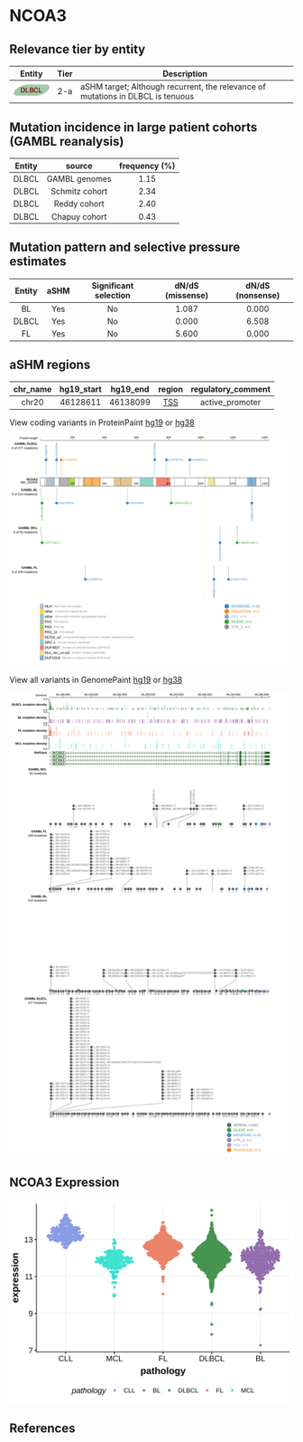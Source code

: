 # NCOA3

## Relevance tier by entity

|Entity|Tier|Description                              |
|:------:|:----:|-----------------------------------------|
|![DLBCL](images/icons/DLBCL_tier2.png) |2-a | aSHM target; Although recurrent, the relevance of mutations in DLBCL is tenuous |

## Mutation incidence in large patient cohorts (GAMBL reanalysis)

|Entity|source        |frequency (%)|
|:------:|:--------------:|:-------------:|
|DLBCL |GAMBL genomes |1.15         |
|DLBCL |Schmitz cohort|2.34         |
|DLBCL |Reddy cohort  |2.40         |
|DLBCL |Chapuy cohort |0.43         |

## Mutation pattern and selective pressure estimates

|Entity|aSHM|Significant selection|dN/dS (missense)|dN/dS (nonsense)|
|:------:|:----:|:---------------------:|:----------------:|:----------------:|
|BL    |Yes |No                   |1.087           |0.000           |
|DLBCL |Yes |No                   |0.000           |6.508           |
|FL    |Yes |No                   |5.600           |0.000           |

## aSHM regions

|chr_name|hg19_start|hg19_end|region                                                                                    |regulatory_comment|
|:--------:|:----------:|:--------:|:------------------------------------------------------------------------------------------:|:------------------:|
|chr20   |46128611  |46138099|[TSS](https://genome.ucsc.edu/s/rdmorin/GAMBL%20hg19?position=chr20%3A46128611%2D46138099)|active_promoter   |


View coding variants in ProteinPaint [hg19](https://morinlab.github.io/LLMPP/GAMBL/NCOA3_protein.html)  or [hg38](https://morinlab.github.io/LLMPP/GAMBL/NCOA3_protein_hg38.html)

![](images/proteinpaint/NCOA3_NM_181659.svg)

View all variants in GenomePaint [hg19](https://morinlab.github.io/LLMPP/GAMBL/NCOA3.html)  or [hg38](https://morinlab.github.io/LLMPP/GAMBL/NCOA3_hg38.html)

![](images/proteinpaint/NCOA3.svg)

## NCOA3 Expression
![](images/gene_expression/NCOA3_by_pathology.svg)
<!-- ORIGIN: Unknown -->

## References
